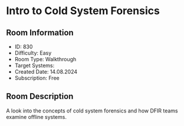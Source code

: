 ﻿# Intro to Cold System Forensics

## Room Information
- ID: 830
- Difficulty: Easy
- Room Type: Walkthrough
- Target Systems: 
- Created Date: 14.08.2024
- Subscription: Free

## Room Description
A look into the concepts of cold system forensics and how DFIR teams examine offline systems.
